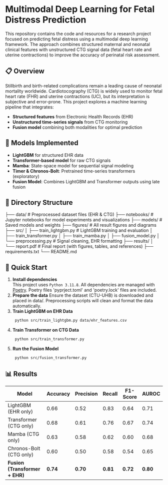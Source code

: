# Multimodal Deep Learning for Fetal Distress Prediction

This repository contains the code and resources for a research project focused on predicting fetal distress using a multimodal deep learning framework. The approach combines structured maternal and neonatal clinical features with unstructured CTG signal data (fetal heart rate and uterine contractions) to improve the accuracy of perinatal risk assessment.

## 📋 Overview

Stillbirth and birth-related complications remain a leading cause of neonatal mortality worldwide. Cardiotocography (CTG) is widely used to monitor fetal heart rate (FHR) and uterine contractions (UC), but its interpretation is subjective and error-prone. This project explores a machine learning pipeline that integrates:
- **Structured features** from Electronic Health Records (EHR)
- **Unstructured time-series signals** from CTG monitoring
- **Fusion model** combining both modalities for optimal prediction

## 🧠 Models Implemented
- **LightGBM** for structured EHR data
- **Transformer-based model** for raw CTG signals
- **Mamba**: State-space model for sequential signal modeling
- **Timer & Chronos-Bolt**: Pretrained time-series transformers (exploratory)
- **Fusion Model**: Combines LightGBM and Transformer outputs using late fusion

## 📁 Directory Structure

├── data/ # Preprocessed dataset files (EHR & CTG) ├── notebooks/ # Jupyter notebooks for model experiments and visualizations ├── models/ # Saved models and weights ├── figures/ # All result figures and diagrams ├── src/ │ ├── train_lightgbm.py # LightGBM training and evaluation │ ├── train_transformer.py │ ├── train_mamba.py │ ├── fusion_model.py │ └── preprocessing.py # Signal cleaning, EHR formatting ├── results/ │ └── report.pdf # Final report (with figures, tables, and references) ├── requirements.txt └── README.md


## 🚀 Quick Start

1. **Install dependencies**  
This project uses `Python 3.11.8`. All dependencies are managed with [Poetry](https://python-poetry.org/). Poetry files 'pyprject.toml' and 'poetry.lock' files are included.
2. **Prepare the data**
Ensure the dataset (CTU-UHB) is downloaded and placed in data/. Preprocessing scripts will clean and format the data automatically.
3. **Train LightGBM on EHR Data**
   ```bash
    python src/train_lightgbm.py data/ehr_features.csv

4. **Train Transformer on CTG Data**
   ```bash
    python src/train_transformer.py

5. **Run the Fusion Model**
   ```bash
    python src/fusion_transformer.py

## 📊 Results

| Model                   | Accuracy | Precision | Recall | F1-Score | AUROC |
|------------------------|----------|-----------|--------|----------|--------|
| LightGBM (EHR only)    | 0.66     | 0.52      | 0.83   | 0.64     | 0.71   |
| Transformer (CTG only) | 0.68     | 0.61      | 0.76   | 0.67     | 0.74   |
| Mamba (CTG only)       | 0.63     | 0.58      | 0.62   | 0.60     | 0.68   |
| Chronos-Bolt (CTG only)| 0.60     | 0.50      | 0.58   | 0.54     | 0.65   |
| **Fusion (Transformer + EHR)** | **0.74** | **0.70** | **0.81** | **0.72** | **0.80** |
